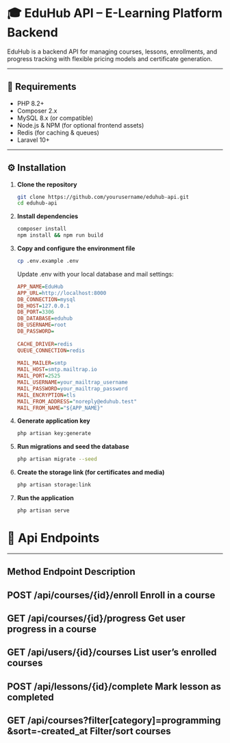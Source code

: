 # 🎓 EduHub API – E-Learning Platform Backend

EduHub is a backend API for managing courses, lessons, enrollments, and progress tracking with flexible pricing models and certificate generation.

---

## 🚀 Requirements

- PHP 8.2+
- Composer 2.x
- MySQL 8.x (or compatible)
- Node.js & NPM (for optional frontend assets)
- Redis (for caching & queues)
- Laravel 10+

---

## ⚙️ Installation

1. **Clone the repository**

   ```bash
   git clone https://github.com/yourusername/eduhub-api.git
   cd eduhub-api

2. **Install dependencies**

   ```bash
   composer install
   npm install && npm run build

3. **Copy and configure the environment file**

   ```bash
   cp .env.example .env
   ```

   Update .env with your local database and mail settings:
   ```ini
   APP_NAME=EduHub
   APP_URL=http://localhost:8000
   DB_CONNECTION=mysql
   DB_HOST=127.0.0.1
   DB_PORT=3306
   DB_DATABASE=eduhub
   DB_USERNAME=root
   DB_PASSWORD=
    
   CACHE_DRIVER=redis
   QUEUE_CONNECTION=redis
    
   MAIL_MAILER=smtp
   MAIL_HOST=smtp.mailtrap.io
   MAIL_PORT=2525
   MAIL_USERNAME=your_mailtrap_username
   MAIL_PASSWORD=your_mailtrap_password
   MAIL_ENCRYPTION=tls
   MAIL_FROM_ADDRESS="noreply@eduhub.test"
   MAIL_FROM_NAME="${APP_NAME}"
   ```

4. **Generate application key**

   ```bash
   php artisan key:generate
   ```

5. **Run migrations and seed the database**

   ```bash
   php artisan migrate --seed
   ```

6. **Create the storage link (for certificates and media)**

   ```bash
   php artisan storage:link
   ```

7. **Run the application**

   ```bash
   php artisan serve
   ```

# 📡 Api Endpoints
---
Method        Endpoint                                        Description
---
POST          /api/courses/{id}/enroll                        Enroll in a course
---
GET           /api/courses/{id}/progress                      Get user progress in a course
---
GET           /api/users/{id}/courses                         List user’s enrolled courses
---
POST          /api/lessons/{id}/complete                      Mark lesson as completed
---
GET           /api/courses?filter[category]=programming
                &sort=-created_at                             Filter/sort courses
---
